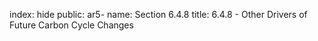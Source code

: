 index: hide
public: ar5-
name: Section 6.4.8
title: 6.4.8 - Other Drivers of Future Carbon Cycle Changes


